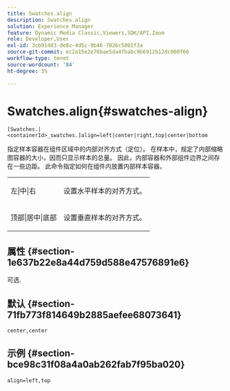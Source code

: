 ```yaml
---
title: Swatches.align
description: Swatches.align
solution: Experience Manager
feature: Dynamic Media Classic,Viewers,SDK/API,Zoom
role: Developer,User
exl-id: 3cb91483-de8c-4d5c-9b46-7026c5001f3a
source-git-commit: ec2a15e2e76bae5da4fbabc9b6912b12dc080f66
workflow-type: tm+mt
source-wordcount: '84'
ht-degree: 3%

---
```


# Swatches.align{#swatches-align}

`[Swatches.|<containerId>_swatches.]align=left|center|right,top|center|bottom`

指定样本容器在组件区域中的内部对齐方式（定位）。 在样本中，规定了内部缩略图容器的大小，因而只显示样本的总量。 因此，内部容器和外部组件边界之间存在一些边距。 此命令指定如何在组件内放置内部样本容器。

<table id="table_58D88FF5F83A4ABA928695B5AFF97354"> 
 <tbody> 
  <tr> 
   <td> <p> <span class="codeph"> 左|中|右</span> </p> </td> 
   <td> <p> 设置水平样本的对齐方式。 </p> </td> 
  </tr> 
  <tr> 
   <td> <p><span class="codeph"> 顶部|居中|底部</span> </p> </td> 
   <td> <p> 设置垂直样本的对齐方式。 </p> </td> 
  </tr> 
 </tbody> 
</table>

## 属性 {#section-1e637b22e8a44d759d588e47576891e6}

可选.

## 默认 {#section-71fb773f814649b2885aefee68073641}

`center,center`

## 示例 {#section-bce98c31f08a4a0ab262fab7f95ba020}

`align=left,top`
